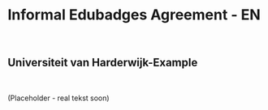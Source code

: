 Informal Edubadges Agreement - EN
=================================

 

Universiteit van Harderwijk-Example
---------------

 

(Placeholder - real tekst soon)
